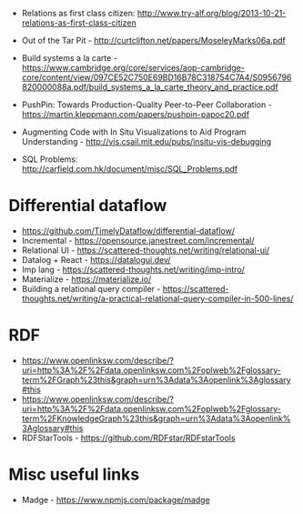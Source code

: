 
 - Relations as first class citizen: http://www.try-alf.org/blog/2013-10-21-relations-as-first-class-citizen

 - Out of the Tar Pit - http://curtclifton.net/papers/MoseleyMarks06a.pdf

 - Build systems a la carte - https://www.cambridge.org/core/services/aop-cambridge-core/content/view/097CE52C750E69BD16B78C318754C7A4/S0956796820000088a.pdf/build_systems_a_la_carte_theory_and_practice.pdf

 - PushPin: Towards Production-Quality Peer-to-Peer
Collaboration - https://martin.kleppmann.com/papers/pushpin-papoc20.pdf

 - Augmenting Code with In Situ Visualizations to Aid Program Understanding - http://vis.csail.mit.edu/pubs/insitu-vis-debugging

 - SQL Problems: http://carfield.com.hk/document/misc/SQL_Problems.pdf

# Differential dataflow

 - https://github.com/TimelyDataflow/differential-dataflow/
 - Incremental - https://opensource.janestreet.com/incremental/
 - Relational UI - https://scattered-thoughts.net/writing/relational-ui/
 - Datalog + React - https://datalogui.dev/
 - Imp lang - https://scattered-thoughts.net/writing/imp-intro/
 - Materialize - https://materialize.io/
 - Building a relational query compiler - https://scattered-thoughts.net/writing/a-practical-relational-query-compiler-in-500-lines/

# RDF

 - https://www.openlinksw.com/describe/?uri=http%3A%2F%2Fdata.openlinksw.com%2Foplweb%2Fglossary-term%2FGraph%23this&graph=urn%3Adata%3Aopenlink%3Aglossary#this
 - https://www.openlinksw.com/describe/?uri=http%3A%2F%2Fdata.openlinksw.com%2Foplweb%2Fglossary-term%2FKnowledgeGraph%23this&graph=urn%3Adata%3Aopenlink%3Aglossary#this
 - RDFStarTools - https://github.com/RDFstar/RDFstarTools


# Misc useful links

 - Madge - https://www.npmjs.com/package/madge
